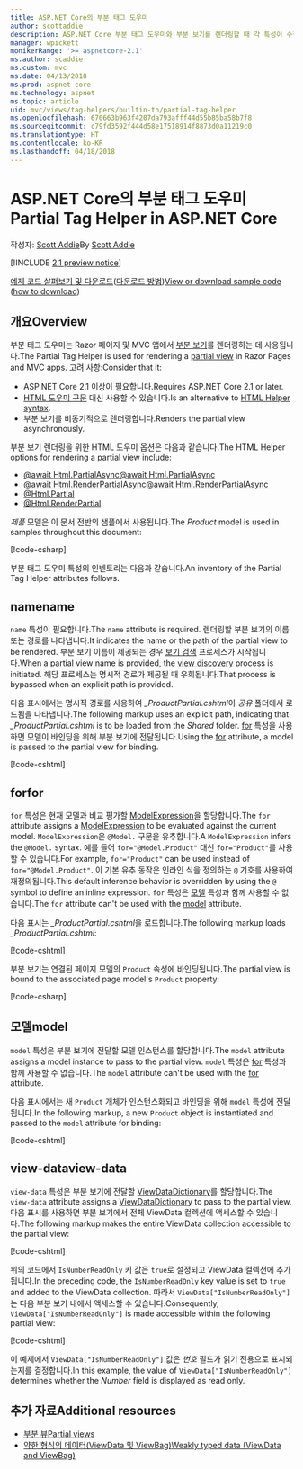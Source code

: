 ```yaml
---
title: ASP.NET Core의 부분 태그 도우미
author: scottaddie
description: ASP.NET Core 부분 태그 도우미와 부분 보기를 렌더링할 때 각 특성이 수행하는 역할을 알아봅니다.
manager: wpickett
monikerRange: '>= aspnetcore-2.1'
ms.author: scaddie
ms.custom: mvc
ms.date: 04/13/2018
ms.prod: aspnet-core
ms.technology: aspnet
ms.topic: article
uid: mvc/views/tag-helpers/builtin-th/partial-tag-helper
ms.openlocfilehash: 670663b963f4207da793afff44d55b85ba58b7f8
ms.sourcegitcommit: c79fd3592f444d58e17518914f8873d0a11219c0
ms.translationtype: HT
ms.contentlocale: ko-KR
ms.lasthandoff: 04/18/2018
---
```

# <a name="partial-tag-helper-in-aspnet-core"></a><span data-ttu-id="cb822-103">ASP.NET Core의 부분 태그 도우미</span><span class="sxs-lookup"><span data-stu-id="cb822-103">Partial Tag Helper in ASP.NET Core</span></span>

<span data-ttu-id="cb822-104">작성자: [Scott Addie](https://github.com/scottaddie)</span><span class="sxs-lookup"><span data-stu-id="cb822-104">By [Scott Addie](https://github.com/scottaddie)</span></span>

[!INCLUDE [2.1 preview notice](~/includes/2.1.md)]

<span data-ttu-id="cb822-105">[예제 코드 살펴보기 및 다운로드](https://github.com/aspnet/Docs/tree/master/aspnetcore/mvc/views/tag-helpers/built-in/samples)([다운로드 방법](xref:tutorials/index#how-to-download-a-sample))</span><span class="sxs-lookup"><span data-stu-id="cb822-105">[View or download sample code](https://github.com/aspnet/Docs/tree/master/aspnetcore/mvc/views/tag-helpers/built-in/samples) ([how to download](xref:tutorials/index#how-to-download-a-sample))</span></span>

## <a name="overview"></a><span data-ttu-id="cb822-106">개요</span><span class="sxs-lookup"><span data-stu-id="cb822-106">Overview</span></span>

<span data-ttu-id="cb822-107">부분 태그 도우미는 Razor 페이지 및 MVC 앱에서 [부분 보기](xref:mvc/views/partial)를 렌더링하는 데 사용됩니다.</span><span class="sxs-lookup"><span data-stu-id="cb822-107">The Partial Tag Helper is used for rendering a [partial view](xref:mvc/views/partial) in Razor Pages and MVC apps.</span></span> <span data-ttu-id="cb822-108">고려 사항:</span><span class="sxs-lookup"><span data-stu-id="cb822-108">Consider that it:</span></span>

* <span data-ttu-id="cb822-109">ASP.NET Core 2.1 이상이 필요합니다.</span><span class="sxs-lookup"><span data-stu-id="cb822-109">Requires ASP.NET Core 2.1 or later.</span></span>
* <span data-ttu-id="cb822-110">[HTML 도우미 구문](xref:mvc/views/partial#referencing-a-partial-view) 대신 사용할 수 있습니다.</span><span class="sxs-lookup"><span data-stu-id="cb822-110">Is an alternative to [HTML Helper syntax](xref:mvc/views/partial#referencing-a-partial-view).</span></span>
* <span data-ttu-id="cb822-111">부분 보기를 비동기적으로 렌더링합니다.</span><span class="sxs-lookup"><span data-stu-id="cb822-111">Renders the partial view asynchronously.</span></span>

<span data-ttu-id="cb822-112">부분 보기 렌더링을 위한 HTML 도우미 옵션은 다음과 같습니다.</span><span class="sxs-lookup"><span data-stu-id="cb822-112">The HTML Helper options for rendering a partial view include:</span></span>

* [<span data-ttu-id="cb822-113">@await Html.PartialAsync</span><span class="sxs-lookup"><span data-stu-id="cb822-113">@await Html.PartialAsync</span></span>](/dotnet/api/microsoft.aspnetcore.mvc.rendering.htmlhelperpartialextensions.partialasync)
* [<span data-ttu-id="cb822-114">@await Html.RenderPartialAsync</span><span class="sxs-lookup"><span data-stu-id="cb822-114">@await Html.RenderPartialAsync</span></span>](/dotnet/api/microsoft.aspnetcore.mvc.rendering.htmlhelperpartialextensions.renderpartialasync)
* [@Html.Partial](/dotnet/api/microsoft.aspnetcore.mvc.rendering.htmlhelperpartialextensions.partial)
* [@Html.RenderPartial](/dotnet/api/microsoft.aspnetcore.mvc.rendering.htmlhelperpartialextensions.renderpartial)

<span data-ttu-id="cb822-115">*제품* 모델은 이 문서 전반의 샘플에서 사용됩니다.</span><span class="sxs-lookup"><span data-stu-id="cb822-115">The *Product* model is used in samples throughout this document:</span></span>

[!code-csharp[](samples/TagHelpersBuiltIn/Models/Product.cs)]

<span data-ttu-id="cb822-116">부분 태그 도우미 특성의 인벤토리는 다음과 같습니다.</span><span class="sxs-lookup"><span data-stu-id="cb822-116">An inventory of the Partial Tag Helper attributes follows.</span></span>

## <a name="name"></a><span data-ttu-id="cb822-117">name</span><span class="sxs-lookup"><span data-stu-id="cb822-117">name</span></span>

<span data-ttu-id="cb822-118">`name` 특성이 필요합니다.</span><span class="sxs-lookup"><span data-stu-id="cb822-118">The `name` attribute is required.</span></span> <span data-ttu-id="cb822-119">렌더링할 부분 보기의 이름 또는 경로를 나타냅니다.</span><span class="sxs-lookup"><span data-stu-id="cb822-119">It indicates the name or the path of the partial view to be rendered.</span></span> <span data-ttu-id="cb822-120">부분 보기 이름이 제공되는 경우 [보기 검색](xref:mvc/views/overview#view-discovery) 프로세스가 시작됩니다.</span><span class="sxs-lookup"><span data-stu-id="cb822-120">When a partial view name is provided, the [view discovery](xref:mvc/views/overview#view-discovery) process is initiated.</span></span> <span data-ttu-id="cb822-121">해당 프로세스는 명시적 경로가 제공될 때 우회됩니다.</span><span class="sxs-lookup"><span data-stu-id="cb822-121">That process is bypassed when an explicit path is provided.</span></span>

<span data-ttu-id="cb822-122">다음 표시에서는 명시적 경로를 사용하여 *_ProductPartial.cshtml*이 *공유* 폴더에서 로드됨을 나타냅니다.</span><span class="sxs-lookup"><span data-stu-id="cb822-122">The following markup uses an explicit path, indicating that *_ProductPartial.cshtml* is to be loaded from the *Shared* folder.</span></span> <span data-ttu-id="cb822-123">[for](#for) 특성을 사용하면 모델이 바인딩을 위해 부분 보기에 전달됩니다.</span><span class="sxs-lookup"><span data-stu-id="cb822-123">Using the [for](#for) attribute, a model is passed to the partial view for binding.</span></span>

[!code-cshtml[](samples/TagHelpersBuiltIn/Pages/Product.cshtml?name=snippet_Name)]

## <a name="for"></a><span data-ttu-id="cb822-124">for</span><span class="sxs-lookup"><span data-stu-id="cb822-124">for</span></span>

<span data-ttu-id="cb822-125">`for` 특성은 현재 모델과 비교 평가할 [ModelExpression](/dotnet/api/microsoft.aspnetcore.mvc.viewfeatures.modelexpression)을 할당합니다.</span><span class="sxs-lookup"><span data-stu-id="cb822-125">The `for` attribute assigns a [ModelExpression](/dotnet/api/microsoft.aspnetcore.mvc.viewfeatures.modelexpression) to be evaluated against the current model.</span></span> <span data-ttu-id="cb822-126">`ModelExpression`은 `@Model.` 구문을 유추합니다.</span><span class="sxs-lookup"><span data-stu-id="cb822-126">A `ModelExpression` infers the `@Model.` syntax.</span></span> <span data-ttu-id="cb822-127">예를 들어 `for="@Model.Product"` 대신 `for="Product"`를 사용할 수 있습니다.</span><span class="sxs-lookup"><span data-stu-id="cb822-127">For example, `for="Product"` can be used instead of `for="@Model.Product"`.</span></span> <span data-ttu-id="cb822-128">이 기본 유추 동작은 인라인 식을 정의하는 `@` 기호를 사용하여 재정의됩니다.</span><span class="sxs-lookup"><span data-stu-id="cb822-128">This default inference behavior is overridden by using the `@` symbol to define an inline expression.</span></span> <span data-ttu-id="cb822-129">`for` 특성은 [모델](#model) 특성과 함께 사용할 수 없습니다.</span><span class="sxs-lookup"><span data-stu-id="cb822-129">The `for` attribute can't be used with the [model](#model) attribute.</span></span>

<span data-ttu-id="cb822-130">다음 표시는 *_ProductPartial.cshtml*을 로드합니다.</span><span class="sxs-lookup"><span data-stu-id="cb822-130">The following markup loads *_ProductPartial.cshtml*:</span></span>

[!code-cshtml[](samples/TagHelpersBuiltIn/Pages/Product.cshtml?name=snippet_For)]

<span data-ttu-id="cb822-131">부분 보기는 연결된 페이지 모델의 `Product` 속성에 바인딩됩니다.</span><span class="sxs-lookup"><span data-stu-id="cb822-131">The partial view is bound to the associated page model's `Product` property:</span></span>

[!code-csharp[](samples/TagHelpersBuiltIn/Pages/Product.cshtml.cs?highlight=8)]

## <a name="model"></a><span data-ttu-id="cb822-132">모델</span><span class="sxs-lookup"><span data-stu-id="cb822-132">model</span></span>

<span data-ttu-id="cb822-133">`model` 특성은 부분 보기에 전달할 모델 인스턴스를 할당합니다.</span><span class="sxs-lookup"><span data-stu-id="cb822-133">The `model` attribute assigns a model instance to pass to the partial view.</span></span> <span data-ttu-id="cb822-134">`model` 특성은 [for](#for) 특성과 함께 사용할 수 없습니다.</span><span class="sxs-lookup"><span data-stu-id="cb822-134">The `model` attribute can't be used with the [for](#for) attribute.</span></span>

<span data-ttu-id="cb822-135">다음 표시에서는 새 `Product` 개체가 인스턴스화되고 바인딩을 위해 `model` 특성에 전달됩니다.</span><span class="sxs-lookup"><span data-stu-id="cb822-135">In the following markup, a new `Product` object is instantiated and passed to the `model` attribute for binding:</span></span>

[!code-cshtml[](samples/TagHelpersBuiltIn/Pages/Product.cshtml?name=snippet_Model)]

## <a name="view-data"></a><span data-ttu-id="cb822-136">view-data</span><span class="sxs-lookup"><span data-stu-id="cb822-136">view-data</span></span>

<span data-ttu-id="cb822-137">`view-data` 특성은 부분 보기에 전달할 [ViewDataDictionary](/dotnet/api/microsoft.aspnetcore.mvc.viewfeatures.viewdatadictionary)를 할당합니다.</span><span class="sxs-lookup"><span data-stu-id="cb822-137">The `view-data` attribute assigns a [ViewDataDictionary](/dotnet/api/microsoft.aspnetcore.mvc.viewfeatures.viewdatadictionary) to pass to the partial view.</span></span> <span data-ttu-id="cb822-138">다음 표시를 사용하면 부분 보기에서 전체 ViewData 컬렉션에 액세스할 수 있습니다.</span><span class="sxs-lookup"><span data-stu-id="cb822-138">The following markup makes the entire ViewData collection accessible to the partial view:</span></span>

[!code-cshtml[](samples/TagHelpersBuiltIn/Pages/Product.cshtml?name=snippet_ViewData&highlight=5-)]

<span data-ttu-id="cb822-139">위의 코드에서 `IsNumberReadOnly` 키 값은 `true`로 설정되고 ViewData 컬렉션에 추가됩니다.</span><span class="sxs-lookup"><span data-stu-id="cb822-139">In the preceding code, the `IsNumberReadOnly` key value is set to `true` and added to the ViewData collection.</span></span> <span data-ttu-id="cb822-140">따라서 `ViewData["IsNumberReadOnly"]`는 다음 부분 보기 내에서 액세스할 수 있습니다.</span><span class="sxs-lookup"><span data-stu-id="cb822-140">Consequently, `ViewData["IsNumberReadOnly"]` is made accessible within the following partial view:</span></span>

[!code-cshtml[](samples/TagHelpersBuiltIn/Pages/Shared/_ProductViewDataPartial.cshtml?highlight=5)]

<span data-ttu-id="cb822-141">이 예제에서 `ViewData["IsNumberReadOnly"]` 값은 *번호* 필드가 읽기 전용으로 표시되는지를 결정합니다.</span><span class="sxs-lookup"><span data-stu-id="cb822-141">In this example, the value of `ViewData["IsNumberReadOnly"]` determines whether the *Number* field is displayed as read only.</span></span>

## <a name="additional-resources"></a><span data-ttu-id="cb822-142">추가 자료</span><span class="sxs-lookup"><span data-stu-id="cb822-142">Additional resources</span></span>

* [<span data-ttu-id="cb822-143">부분 뷰</span><span class="sxs-lookup"><span data-stu-id="cb822-143">Partial views</span></span>](xref:mvc/views/partial)
* [<span data-ttu-id="cb822-144">약한 형식의 데이터(ViewData 및 ViewBag)</span><span class="sxs-lookup"><span data-stu-id="cb822-144">Weakly typed data (ViewData and ViewBag)</span></span>](xref:mvc/views/overview#weakly-typed-data-viewdata-and-viewbag)
